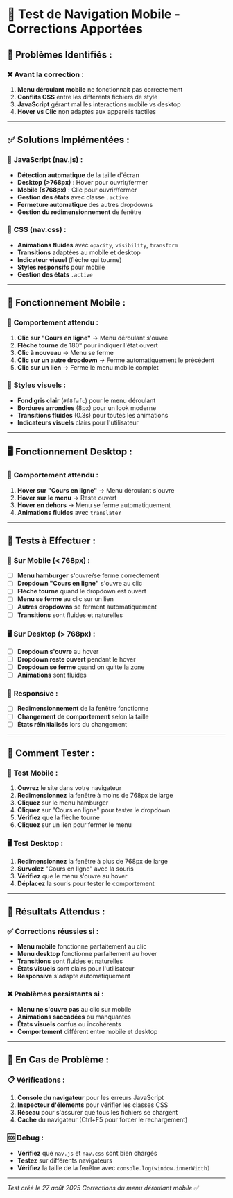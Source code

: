 # 🧪 Test de Navigation Mobile - Corrections Apportées

## 🐛 **Problèmes Identifiés :**

### ❌ **Avant la correction :**
1. **Menu déroulant mobile** ne fonctionnait pas correctement
2. **Conflits CSS** entre les différents fichiers de style
3. **JavaScript** gérant mal les interactions mobile vs desktop
4. **Hover vs Clic** non adaptés aux appareils tactiles

---

## ✅ **Solutions Implémentées :**

### 🔧 **JavaScript (nav.js) :**
- **Détection automatique** de la taille d'écran
- **Desktop (>768px)** : Hover pour ouvrir/fermer
- **Mobile (≤768px)** : Clic pour ouvrir/fermer
- **Gestion des états** avec classe `.active`
- **Fermeture automatique** des autres dropdowns
- **Gestion du redimensionnement** de fenêtre

### 🎨 **CSS (nav.css) :**
- **Animations fluides** avec `opacity`, `visibility`, `transform`
- **Transitions** adaptées au mobile et desktop
- **Indicateur visuel** (flèche qui tourne)
- **Styles responsifs** pour mobile
- **Gestion des états** `.active`

---

## 📱 **Fonctionnement Mobile :**

### 🎯 **Comportement attendu :**
1. **Clic sur "Cours en ligne"** → Menu déroulant s'ouvre
2. **Flèche tourne** de 180° pour indiquer l'état ouvert
3. **Clic à nouveau** → Menu se ferme
4. **Clic sur un autre dropdown** → Ferme automatiquement le précédent
5. **Clic sur un lien** → Ferme le menu mobile complet

### 🎨 **Styles visuels :**
- **Fond gris clair** (`#f8fafc`) pour le menu déroulant
- **Bordures arrondies** (8px) pour un look moderne
- **Transitions fluides** (0.3s) pour toutes les animations
- **Indicateurs visuels** clairs pour l'utilisateur

---

## 🖥️ **Fonctionnement Desktop :**

### 🎯 **Comportement attendu :**
1. **Hover sur "Cours en ligne"** → Menu déroulant s'ouvre
2. **Hover sur le menu** → Reste ouvert
3. **Hover en dehors** → Menu se ferme automatiquement
4. **Animations fluides** avec `translateY`

---

## 🧪 **Tests à Effectuer :**

### 📱 **Sur Mobile (< 768px) :**
- [ ] **Menu hamburger** s'ouvre/se ferme correctement
- [ ] **Dropdown "Cours en ligne"** s'ouvre au clic
- [ ] **Flèche tourne** quand le dropdown est ouvert
- [ ] **Menu se ferme** au clic sur un lien
- [ ] **Autres dropdowns** se ferment automatiquement
- [ ] **Transitions** sont fluides et naturelles

### 🖥️ **Sur Desktop (> 768px) :**
- [ ] **Dropdown s'ouvre** au hover
- [ ] **Dropdown reste ouvert** pendant le hover
- [ ] **Dropdown se ferme** quand on quitte la zone
- [ ] **Animations** sont fluides

### 🔄 **Responsive :**
- [ ] **Redimensionnement** de la fenêtre fonctionne
- [ ] **Changement de comportement** selon la taille
- [ ] **États réinitialisés** lors du changement

---

## 🚀 **Comment Tester :**

### 📱 **Test Mobile :**
1. **Ouvrez** le site dans votre navigateur
2. **Redimensionnez** la fenêtre à moins de 768px de large
3. **Cliquez** sur le menu hamburger
4. **Cliquez** sur "Cours en ligne" pour tester le dropdown
5. **Vérifiez** que la flèche tourne
6. **Cliquez** sur un lien pour fermer le menu

### 🖥️ **Test Desktop :**
1. **Redimensionnez** la fenêtre à plus de 768px de large
2. **Survolez** "Cours en ligne" avec la souris
3. **Vérifiez** que le menu s'ouvre au hover
4. **Déplacez** la souris pour tester le comportement

---

## 🎯 **Résultats Attendus :**

### ✅ **Corrections réussies si :**
- **Menu mobile** fonctionne parfaitement au clic
- **Menu desktop** fonctionne parfaitement au hover
- **Transitions** sont fluides et naturelles
- **États visuels** sont clairs pour l'utilisateur
- **Responsive** s'adapte automatiquement

### ❌ **Problèmes persistants si :**
- **Menu ne s'ouvre pas** au clic sur mobile
- **Animations saccadées** ou manquantes
- **États visuels** confus ou incohérents
- **Comportement** différent entre mobile et desktop

---

## 🔧 **En Cas de Problème :**

### 📋 **Vérifications :**
1. **Console du navigateur** pour les erreurs JavaScript
2. **Inspecteur d'éléments** pour vérifier les classes CSS
3. **Réseau** pour s'assurer que tous les fichiers se chargent
4. **Cache** du navigateur (Ctrl+F5 pour forcer le rechargement)

### 🆘 **Debug :**
- **Vérifiez** que `nav.js` et `nav.css` sont bien chargés
- **Testez** sur différents navigateurs
- **Vérifiez** la taille de la fenêtre avec `console.log(window.innerWidth)`

---

*Test créé le 27 août 2025*
*Corrections du menu déroulant mobile* ✅

